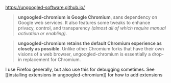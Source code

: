 https://ungoogled-software.github.io/

> **ungoogled-chromium is Google Chromium**, sans dependency on Google web services. It also features some tweaks to enhance privacy, control, and transparency _(almost all of which require manual activation or enabling)_.

> **ungoogled-chromium retains the default Chromium experience as closely as possible**. Unlike other Chromium forks that have their own visions of a web browser, ungoogled-chromium is essentially a drop-in replacement for Chromium.

I use Firefox generally, but also use this for debugging sometimes. See [[installing extensions in ungoogled-chromium]] for how to add extensions